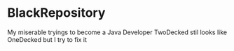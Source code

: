 # BlackRepository
My miserable tryings to become a Java Developer
TwoDecked stil looks like OneDecked but I try to fix it
